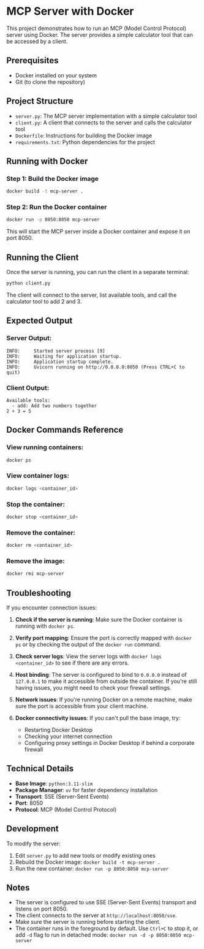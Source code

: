 # MCP Server with Docker

This project demonstrates how to run an MCP (Model Control Protocol) server using Docker. The server provides a simple calculator tool that can be accessed by a client.

## Prerequisites

- Docker installed on your system
- Git (to clone the repository)

## Project Structure

- `server.py`: The MCP server implementation with a simple calculator tool
- `client.py`: A client that connects to the server and calls the calculator tool
- `Dockerfile`: Instructions for building the Docker image
- `requirements.txt`: Python dependencies for the project

## Running with Docker

### Step 1: Build the Docker image

```bash
docker build -t mcp-server .
```

### Step 2: Run the Docker container

```bash
docker run -p 8050:8050 mcp-server
```

This will start the MCP server inside a Docker container and expose it on port 8050.

## Running the Client

Once the server is running, you can run the client in a separate terminal:

```bash
python client.py
```

The client will connect to the server, list available tools, and call the calculator tool to add 2 and 3.

## Expected Output

### Server Output:
```
INFO:     Started server process [9]
INFO:     Waiting for application startup.
INFO:     Application startup complete.
INFO:     Uvicorn running on http://0.0.0.0:8050 (Press CTRL+C to quit)
```

### Client Output:
```
Available tools:
  - add: Add two numbers together
2 + 3 = 5
```

## Docker Commands Reference

### View running containers:
```bash
docker ps
```

### View container logs:
```bash
docker logs <container_id>
```

### Stop the container:
```bash
docker stop <container_id>
```

### Remove the container:
```bash
docker rm <container_id>
```

### Remove the image:
```bash
docker rmi mcp-server
```

## Troubleshooting

If you encounter connection issues:

1. **Check if the server is running**: Make sure the Docker container is running with `docker ps`.

2. **Verify port mapping**: Ensure the port is correctly mapped with `docker ps` or by checking the output of the `docker run` command.

3. **Check server logs**: View the server logs with `docker logs <container_id>` to see if there are any errors.

4. **Host binding**: The server is configured to bind to `0.0.0.0` instead of `127.0.0.1` to make it accessible from outside the container. If you're still having issues, you might need to check your firewall settings.

5. **Network issues**: If you're running Docker on a remote machine, make sure the port is accessible from your client machine.

6. **Docker connectivity issues**: If you can't pull the base image, try:
   - Restarting Docker Desktop
   - Checking your internet connection
   - Configuring proxy settings in Docker Desktop if behind a corporate firewall

## Technical Details

- **Base Image**: `python:3.11-slim`
- **Package Manager**: `uv` for faster dependency installation
- **Transport**: SSE (Server-Sent Events)
- **Port**: 8050
- **Protocol**: MCP (Model Control Protocol)

## Development

To modify the server:

1. Edit `server.py` to add new tools or modify existing ones
2. Rebuild the Docker image: `docker build -t mcp-server .`
3. Run the new container: `docker run -p 8050:8050 mcp-server`

## Notes

- The server is configured to use SSE (Server-Sent Events) transport and listens on port 8050.
- The client connects to the server at `http://localhost:8050/sse`.
- Make sure the server is running before starting the client.
- The container runs in the foreground by default. Use `Ctrl+C` to stop it, or add `-d` flag to run in detached mode: `docker run -d -p 8050:8050 mcp-server`
